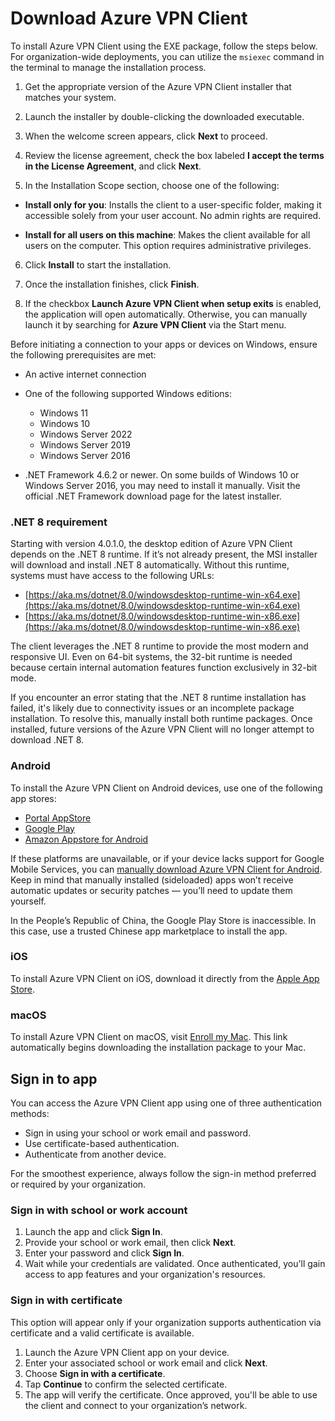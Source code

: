 # Download Azure VPN Client

To install Azure VPN Client using the EXE package, follow the steps below. For organization-wide deployments, you can utilize the `msiexec` command in the terminal to manage the installation process.

1. Get the appropriate version of the Azure VPN Client installer that matches your system.

2. Launch the installer by double-clicking the downloaded executable.

3. When the welcome screen appears, click **Next** to proceed.

4. Review the license agreement, check the box labeled **I accept the terms in the License Agreement**, and click **Next**.

5. In the Installation Scope section, choose one of the following:

* **Install only for you**: Installs the client to a user-specific folder, making it accessible solely from your user account. No admin rights are required.

* **Install for all users on this machine**: Makes the client available for all users on the computer. This option requires administrative privileges.

6. Click **Install** to start the installation.

7. Once the installation finishes, click **Finish**.

8. If the checkbox **Launch Azure VPN Client when setup exits** is enabled, the application will open automatically. Otherwise, you can manually launch it by searching for **Azure VPN Client** via the Start menu.

Before initiating a connection to your apps or devices on Windows, ensure the following prerequisites are met:

* An active internet connection
* One of the following supported Windows editions:

  * Windows 11
  * Windows 10
  * Windows Server 2022
  * Windows Server 2019
  * Windows Server 2016
* .NET Framework 4.6.2 or newer. On some builds of Windows 10 or Windows Server 2016, you may need to install it manually. Visit the official .NET Framework download page for the latest installer.

### .NET 8 requirement

Starting with version 4.0.1.0, the desktop edition of Azure VPN Client depends on the .NET 8 runtime. If it’s not already present, the MSI installer will download and install .NET 8 automatically. Without this runtime, systems must have access to the following URLs:

* [https://aka.ms/dotnet/8.0/windowsdesktop-runtime-win-x64.exe](https://aka.ms/dotnet/8.0/windowsdesktop-runtime-win-x64.exe)
* [https://aka.ms/dotnet/8.0/windowsdesktop-runtime-win-x86.exe](https://aka.ms/dotnet/8.0/windowsdesktop-runtime-win-x86.exe)

The client leverages the .NET 8 runtime to provide the most modern and responsive UI. Even on 64-bit systems, the 32-bit runtime is needed because certain internal automation features function exclusively in 32-bit mode.

If you encounter an error stating that the .NET 8 runtime installation has failed, it's likely due to connectivity issues or an incomplete package installation. To resolve this, manually install both runtime packages. Once installed, future versions of the Azure VPN Client will no longer attempt to download .NET 8.

### Android

To install the Azure VPN Client on Android devices, use one of the following app stores:

* [Portal AppStore](*)
* [Google Play](*)
* [Amazon Appstore for Android](*)

If these platforms are unavailable, or if your device lacks support for Google Mobile Services, you can [manually download Azure VPN Client for Android](*). Keep in mind that manually installed (sideloaded) apps won’t receive automatic updates or security patches — you’ll need to update them yourself.

In the People’s Republic of China, the Google Play Store is inaccessible. In this case, use a trusted Chinese app marketplace to install the app.

### iOS

To install Azure VPN Client on iOS, download it directly from the [Apple App Store](*).

### macOS

To install Azure VPN Client on macOS, visit [Enroll my Mac](*). This link automatically begins downloading the installation package to your Mac.

## Sign in to app

You can access the Azure VPN Client app using one of three authentication methods:

* Sign in using your school or work email and password.
* Use certificate-based authentication.
* Authenticate from another device.

For the smoothest experience, always follow the sign-in method preferred or required by your organization.

### Sign in with school or work account

1. Launch the app and click **Sign In**.
2. Provide your school or work email, then click **Next**.
3. Enter your password and click **Sign In**.
4. Wait while your credentials are validated. Once authenticated, you'll gain access to app features and your organization's resources.

### Sign in with certificate

This option will appear only if your organization supports authentication via certificate and a valid certificate is available.

1. Launch the Azure VPN Client app on your device.
2. Enter your associated school or work email and click **Next**.
3. Choose **Sign in with a certificate**.
4. Tap **Continue** to confirm the selected certificate.
5. The app will verify the certificate. Once approved, you'll be able to use the client and connect to your organization’s network.
